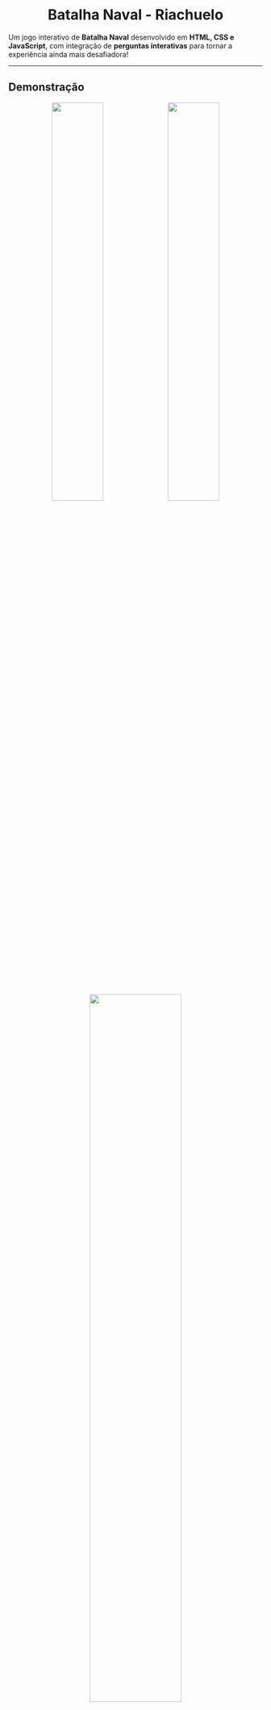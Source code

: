 <h1 align="center">Batalha Naval - Riachuelo</h1>

Um jogo interativo de **Batalha Naval** desenvolvido em **HTML, CSS e JavaScript**, com integração de **perguntas interativas** para tornar a experiência ainda mais desafiadora!  

---

##  Demonstração  

<p align="center">
  <img src="https://github.com/user-attachments/assets/b2b9596f-9387-4d80-9d8c-f733516f160d" width="45%"/>
  <img src="https://github.com/user-attachments/assets/39bbbef4-df55-4a91-96bf-d3c5ab792819" width="45%"/>
</p>

<p align="center">
  <img src="https://github.com/user-attachments/assets/aaf06638-8156-4e30-a4b1-deb85558dcf2" width="60%"/>
</p>

## ⚓ Como Jogar  

### Etapa 1 – Posicionando seus navios  
- Selecione o navio que deseja colocar em seu tabuleiro.  
- Escolha a orientação do navio:  
  🔹 **Vertical**  
  🔹 **Horizontal**  
- Clique na casa do tabuleiro onde deseja posicionar o navio.  

⚠️ **Atenção:** o navio deve caber inteiro no espaço escolhido.  
➡️ Exemplo: um navio de 4 casas precisa de 4 espaços livres seguidos.  

---

### 🚢 Etapa 2 – Preparando para a batalha  
- Repita o processo até posicionar todos os seus navios.  
- Quando terminar, clique no botão **“Iniciar Jogo”**.  

---

### 🎯 Etapa 3 – Atacando o inimigo  
- Selecione uma casa do tabuleiro inimigo para atirar.  
- Responda à pergunta exibida na tela:  
  ✅ Se acertar, o tiro revelará a casa do inimigo.  
  ❌ Se errar, o tiro não revelará nada.  

---

### 🏆 Condição de vitória  
- O jogador deve acertar todas as posições dos navios inimigos para vencer a batalha!  

